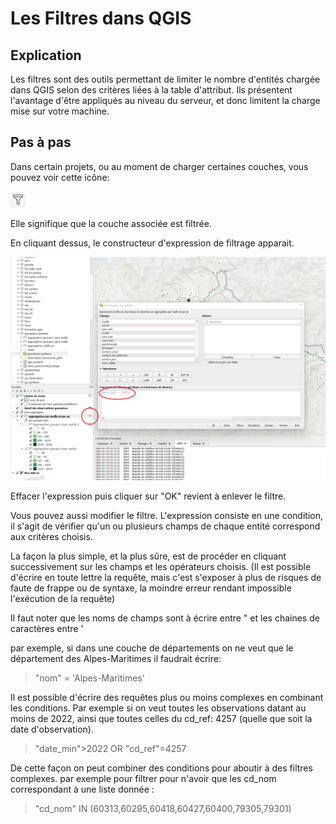 # Les Filtres dans QGIS

## Explication
Les filtres sont des outils permettant de limiter le nombre d'entités chargée dans QGIS selon des critères liées à la table d'attribut. 
Ils présentent l'avantage d'être appliqués au niveau du serveur, et donc limitent la charge mise sur votre machine.



## Pas à pas

Dans certain projets, ou au moment de charger certaines couches, vous pouvez voir cette icône: 

![](./img/symbole_filtre.png)


Elle signifique que la couche associée est filtrée. 

En cliquant dessus, le constructeur d'expression de filtrage apparait. 

![](./img/filtre_couche.png)

Effacer l'expression puis cliquer sur "OK" revient à enlever le filtre.



Vous pouvez aussi modifier le filtre.
L'expression consiste en une condition, il s'agit de vérifier qu'un ou plusieurs champs de chaque entité correspond aux critères choisis. 

La façon la plus simple, et la plus sûre, est de procéder en cliquant successivement sur les champs et les opérateurs choisis. 
(Il est possible d'écrire en toute lettre la requête, mais c'est s'exposer à plus de risques de faute de frappe ou de syntaxe, la moindre erreur rendant impossible l'exécution de la requête)

Il faut noter que les noms de champs sont à écrire entre " et les chaines de caractères entre '

par exemple, si dans une couche de départements on ne veut que le département des Alpes-Maritimes il faudrait écrire:

> "nom" = 'Alpes-Maritimes'


Il est possible d'écrire des requêtes plus ou moins complexes en combinant les conditions.
Par exemple si on veut toutes les observations datant au moins de 2022, ainsi que toutes celles du cd_ref: 4257 (quelle que soit la date d'observation).

> "date_min">2022 OR "cd_ref"=4257

De cette façon on peut combiner des conditions pour aboutir à des filtres complexes. 
par exemple pour filtrer pour n'avoir que les cd_nom correspondant à une liste donnée : 

> "cd_nom" IN (60313,60295,60418,60427,60400,79305,79301)





